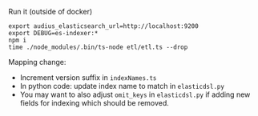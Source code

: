 Run it (outside of docker)

```
export audius_elasticsearch_url=http://localhost:9200
export DEBUG=es-indexer:*
npm i
time ./node_modules/.bin/ts-node etl/etl.ts --drop
```

Mapping change:

- Increment version suffix in `indexNames.ts`
- In python code: update index name to match in `elasticdsl.py`
- You may want to also adjust `omit_keys` in `elasticdsl.py` if adding new fields for indexing which should be removed.
